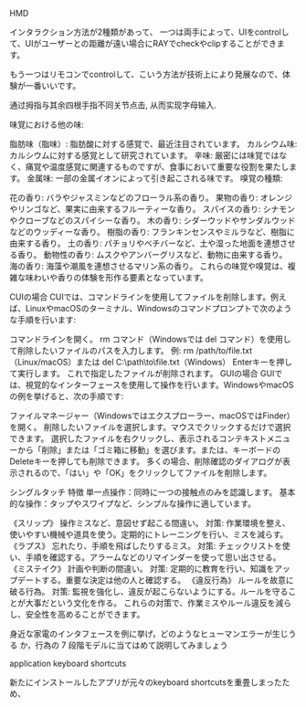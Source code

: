 


HMD

インタラクション方法が2種類があって、
一つは両手によって、UIをcontrolして、UIがユーザーとの距離が遠い場合にRAYでcheckやclipすることができます。

もう一つはリモコンでcontrolして、こいう方法が技術上により発展なので、体験が一番いいです。


通过拇指与其余四根手指不同关节点击, 从而实现字母输入.




味覚における他の味:

脂肪味（脂味）: 脂肪酸に対する感覚で、最近注目されています。
カルシウム味: カルシウムに対する感覚として研究されています。
辛味: 厳密には味覚ではなく、痛覚や温度感覚に関連するものですが、食事において重要な役割を果たします。
金属味: 一部の金属イオンによって引き起こされる味です。
嗅覚の種類:

花の香り: バラやジャスミンなどのフローラル系の香り。
果物の香り: オレンジやリンゴなど、果実に由来するフルーティーな香り。
スパイスの香り: シナモンやクローブなどのスパイシーな香り。
木の香り: シダーウッドやサンダルウッドなどのウッディーな香り。
樹脂の香り: フランキンセンスやミルラなど、樹脂に由来する香り。
土の香り: パチョリやベチバーなど、土や湿った地面を連想させる香り。
動物性の香り: ムスクやアンバーグリスなど、動物に由来する香り。
海の香り: 海藻や潮風を連想させるマリン系の香り。
これらの味覚や嗅覚は、複雑な味わいや香りの体験を形作る要素となっています。



CUIの場合
CUIでは、コマンドラインを使用してファイルを削除します。例えば、LinuxやmacOSのターミナル、Windowsのコマンドプロンプトで次のような手順を行います:

コマンドラインを開く。
rm コマンド（Windowsでは del コマンド）を使用して削除したいファイルのパスを入力します。
例: rm /path/to/file.txt （Linux/macOS）または del C:\path\to\file.txt（Windows）
Enterキーを押して実行します。 これで指定したファイルが削除されます。
GUIの場合
GUIでは、視覚的なインターフェースを使用して操作を行います。WindowsやmacOSの例を挙げると、次の手順です:

ファイルマネージャー（Windowsではエクスプローラー、macOSではFinder）を開く。
削除したいファイルを選択します。マウスでクリックするだけで選択できます。
選択したファイルを右クリックし、表示されるコンテキストメニューから「削除」または「ゴミ箱に移動」を選びます。または、キーボードのDeleteキーを押しても削除できます。
多くの場合、削除確認のダイアログが表示されるので、「はい」や「OK」をクリックしてファイルを削除します。




シングルタッチ
特徴
単一点操作：同時に一つの接触点のみを認識します。
基本的な操作：タップやスワイプなど、シンプルな操作に適しています。






《スリップ》
操作ミスなど、意図せず起こる間違い。
対策: 作業環境を整え、使いやすい機械や道具を使う。定期的にトレーニングを行い、ミスを減らす。
《ラプス》
忘れたり、手順を飛ばしたりするミス。
対策: チェックリストを使い、手順を確認する。アラームなどのリマインダーを使って思い出させる。
《ミステイク》
計画や判断の間違い。
対策: 定期的に教育を行い、知識をアップデートする。重要な決定は他の人と確認する。
《違反行為》
ルールを故意に破る行為。
対策: 監視を強化し、違反が起こらないようにする。ルールを守ることが大事だという文化を作る。
これらの対策で、作業ミスやルール違反を減らし、安全性を高めることができます。



身近な家電のインタフェースを例に挙げ，どのようなヒューマンエラーが生じうる か，行為の 7 段階モデルに当てはめて説明してみましょう




application keyboard shortcuts

新たにインストールしたアプリが元々のkeyboard shortcutsを重畳しまったため、
